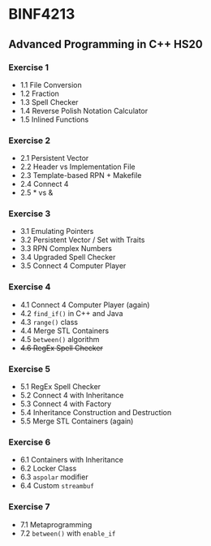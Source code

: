 # BINF4213
## Advanced Programming in C++ HS20

### Exercise 1
- 1.1 File Conversion
- 1.2 Fraction
- 1.3 Spell Checker
- 1.4 Reverse Polish Notation Calculator
- 1.5 Inlined Functions

### Exercise 2
- 2.1 Persistent Vector
- 2.2 Header vs Implementation File
- 2.3 Template-based RPN + Makefile
- 2.4 Connect 4
- 2.5 * vs &

### Exercise 3
- 3.1 Emulating Pointers
- 3.2 Persistent Vector / Set with Traits
- 3.3 RPN Complex Numbers
- 3.4 Upgraded Spell Checker
- 3.5 Connect 4 Computer Player

### Exercise 4
- 4.1 Connect 4 Computer Player (again)
- 4.2 `find_if()` in C++ and Java
- 4.3 `range()` class
- 4.4 Merge STL Containers
- 4.5 `between()` algorithm
- ~~4.6 RegEx Spell Checker~~

### Exercise 5
- 5.1 RegEx Spell Checker
- 5.2 Connect 4 with Inheritance
- 5.3 Connect 4 with Factory
- 5.4 Inheritance Construction and Destruction
- 5.5 Merge STL Containers (again)

### Exercise 6
- 6.1 Containers with Inheritance
- 6.2 Locker Class
- 6.3 `aspolar` modifier
- 6.4 Custom `streambuf`

### Exercise 7
- 7.1 Metaprogramming
- 7.2 `between()` with `enable_if`
